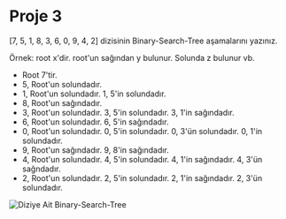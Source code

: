# Proje 3

[7, 5, 1, 8, 3, 6, 0, 9, 4, 2] dizisinin Binary-Search-Tree aşamalarını yazınız.

Örnek: root x'dir. root'un sağından y bulunur. Solunda z bulunur vb.

* Root 7'tir. 
* 5, Root'un solundadır.
* 1, Root'un solundadır. 1, 5'in solundadır.
* 8, Root'un sağındadır. 
* 3, Root'un solundadır. 3, 5'in solundadır. 3, 1'in sağındadır.
* 6, Root'un solundadır. 6, 5'in sağındadır.
* 0, Root'un solundadır. 0, 5'in solundadır. 0, 3'ün solundadır. 0, 1'in solundadır.
* 9, Root'un sağındadır. 9, 8'in sağındadır.
* 4, Root'un solundadır. 4, 5'in solundadır. 4, 1'in sağındadır. 4, 3'ün sağndadır.
* 2, Root'un solundadır. 2, 5'in solundadır. 2, 1'in sağındadır. 2, 3'ün solundadır. 

![Diziye Ait Binary-Search-Tree](https://i.hizliresim.com/3ww77yz.png)